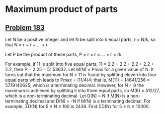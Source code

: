 # Maximum product of parts
## [Problem 183](https://projecteuler.net/problem=183)
Let N be a positive integer and let N be split into k equal parts, r = N/k, so that N = r + r + ... + r.

Let P be the product of these parts, P = r × r × ... × r = rk.

For example, if 11 is split into five equal parts, 11 = 2.2 + 2.2 + 2.2 + 2.2 + 2.2, then P = 2.25 = 51.53632.
Let M(N) = Pmax for a given value of N.
It turns out that the maximum for N = 11 is found by splitting eleven into four equal parts which leads to Pmax = (11/4)4; that is, M(11) = 14641/256 = 57.19140625, which is a terminating decimal.
However, for N = 8 the maximum is achieved by splitting it into three equal parts, so M(8) = 512/27, which is a non-terminating decimal.
Let D(N) = N if M(N) is a non-terminating decimal and D(N) = -N if M(N) is a terminating decimal.
For example, ΣD(N) for 5 ≤ N ≤ 100 is 2438.
Find ΣD(N) for 5 ≤ N ≤ 10000.

